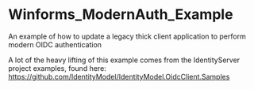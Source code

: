 # Winforms_ModernAuth_Example
An example of how to update a legacy thick client application to perform modern OIDC authentication

A lot of the heavy lifting of this example comes from the IdentityServer project examples, found here:
https://github.com/IdentityModel/IdentityModel.OidcClient.Samples
